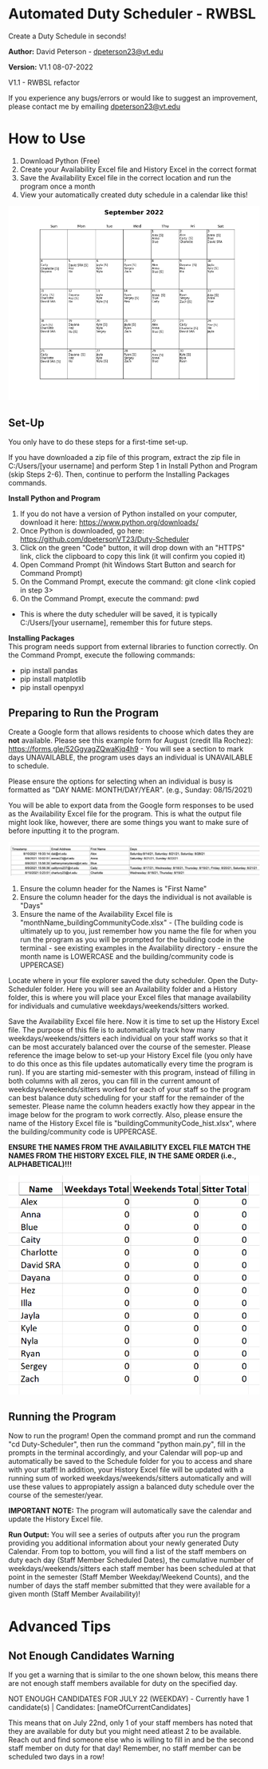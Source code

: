# Automated Duty Scheduler - RWBSL
Create a Duty Schedule in seconds!

**Author:** David Peterson - dpeterson23@vt.edu

**Version:** V1.1 08-07-2022

V1.1 - RWBSL refactor

If you experience any bugs/errors or would like to suggest an improvement, please contact me by emailing dpeterson23@vt.edu

# How to Use
1) Download Python (Free)
2) Create your Availability Excel file and History Excel in the correct format
3) Save the Availability Excel file in the correct location and run the program once a month
4) View your automatically created duty schedule in a calendar like this!

![](images/calendar_rwbsl.png)


## Set-Up
You only have to do these steps for a first-time set-up.

If you have downloaded a zip file of this program, extract the zip file in C:/Users/[your username] and perform Step 1 in Install Python and Program (skip Steps 2-6). Then, continue to perform the Installing Packages commands.

**Install Python and Program**
1) If you do not have a version of Python installed on your computer, download it here: https://www.python.org/downloads/
2) Once Python is downloaded, go here: https://github.com/dpetersonVT23/Duty-Scheduler
3) Click on the green "Code" button, it will drop down with an "HTTPS" link, click the clipboard to copy this link (it will confirm you copied it)
4) Open Command Prompt (hit Windows Start Button and search for Command Prompt)
5) On the Command Prompt, execute the command: git clone <link copied in step 3>
6) On the Command Prompt, execute the command: pwd
- This is where the duty scheduler will be saved, it is typically C:/Users/[your username], remember this for future steps.

**Installing Packages**  
This program needs support from external libraries to function correctly. On the Command Prompt, execute the following commands:

- pip install pandas
- pip install matplotlib
- pip install openpyxl


## Preparing to Run the Program
Create a Google form that allows residents to choose which dates they are **not** available. Please see this example form for August (credit Illa Rochez): https://forms.gle/52GgyagZQwaKjq4h9 - You will see a section to mark days UNAVAILABLE, the program uses days an individual is UNAVAILABLE to schedule.

Please ensure the options for selecting when an individual is busy is formatted as "DAY NAME: MONTH/DAY/YEAR". (e.g., Sunday: 08/15/2021)

You will be able to export data from the Google form responses to be used as the Availability Excel file for the program. This is what the output file might look like, however, there are some things you want to make sure of before inputting it to the program.

![](images/excel_availability.png)

1) Ensure the column header for the Names is "First Name"
2) Ensure the column header for the days the individual is not available is "Days"
3) Ensure the name of the Availability Excel file is "monthName_buildingCommunityCode.xlsx" - (The building code is ultimately up to you, just remember how you name the file for when you run the program as you will be prompted for the building code in the terminal - see existing examples in the Availability directory - ensure the month name is LOWERCASE and the building/community code is UPPERCASE)

Locate where in your file explorer saved the duty scheduler. Open the Duty-Scheduler folder. Here you will see an Availability folder and a History folder, this is where you will place your Excel files that manage availability for individuals and cumulative weekdays/weekends/sitters worked.

Save the Availability Excel file here. Now it is time to set up the History Excel file. The purpose of this file is to automatically track how many weekdays/weekends/sitters each individual on your staff works so that it can be most accurately balanced over the course of the semester. Please reference the image below to set-up your History Excel file (you only have to do this once as this file updates automatically every time the program is run). If you are starting mid-semester with this program, instead of filling in both columns with all zeros, you can fill in the current amount of weekdays/weekends/sitters worked for each of your staff so the program can best balance duty scheduling for your staff for the remainder of the semester. Please name the column headers exactly how they appear in the image below for the program to work correctly. Also, please ensure the name of the History Excel file is "buildingCommunityCode_hist.xlsx", where the building/community code is UPPERCASE.  

**ENSURE THE NAMES FROM THE AVAILABILITY EXCEL FILE MATCH THE NAMES FROM THE HISTORY EXCEL FILE, IN THE SAME ORDER (i.e., ALPHABETICAL)!!!**

![](images/excel_history_rwbsl.png)

## Running the Program
Now to run the program! Open the command prompt and run the command "cd Duty-Scheduler", then run the command "python main.py", fill in the prompts in the terminal accordingly, and your Calendar will pop-up and automatically be saved to the Schedule folder for you to access and share with your staff! In addition, your History Excel file will be updated with a running sum of worked weekdays/weekends/sitters automatically and will use these values to appropiately assign a balanced duty schedule over the course of the semester/year.

**IMPORTANT NOTE:** The program will automatically save the calendar and update the History Excel file.

**Run Output:** You will see a series of outputs after you run the program providing you additional information about your newly generated Duty Calendar. From top to bottom, you will find a list of the staff members on duty each day (Staff Member Scheduled Dates), the cumulative number of weekdays/weekends/sitters each staff member has been scheduled at that point in the semester (Staff Member Weekday/Weekend Counts), and the number of days the staff member submitted that they were available for a given month (Staff Member Availability)!

# Advanced Tips

## Not Enough Candidates Warning
If you get a warning that is similar to the one shown below, this means there are not enough staff members available for duty on the specified day.

NOT ENOUGH CANDIDATES FOR JULY 22 (WEEKDAY) - Currently have 1 candidate(s) | Candidates: [nameOfCurrentCandidates]

This means that on July 22nd, only 1 of your staff members has noted that they are available for duty but you might need atleast 2 to be available. Reach out and find someone else who is willing to fill in and be the second staff member on duty for that day! Remember, no staff member can be scheduled two days in a row!
